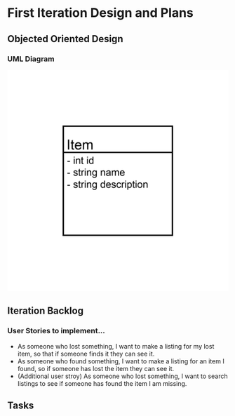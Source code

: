 # First Iteration Design and Plans

## Objected Oriented Design

### UML Diagram
![](./pictures/uml1.png)

## Iteration Backlog

### User Stories to implement...
- As someone who lost something, I want to make a listing for my lost item, so that if someone finds it they can see it.
- As someone who found something, I want to make a listing for an item I found, so if someone has lost the item they can see it.
- (Additional user stroy) As someone who lost something, I want to search listings to see if someone has found the item I am missing.

## Tasks
